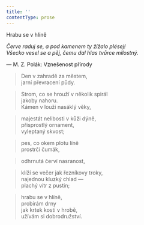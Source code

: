 ```yaml
---
title: ''
contentType: prose
---
```


Hrabu se v hlíně

_Červe raduj se, a pod kamenem ty žížalo plésej!  
Všecko vesel se a pěj, čemu dal hlas tvůrce milostný._

— M. Z. Polák: Vznešenost přírody

> Den v zahradě za městem,  
> jarní převracení půdy.

> Strom, co se hrouží v několik spirál  
> jakoby nahoru.  
> Kámen v louži nasáklý věky,

> majestát nelibosti v kůži dýně,  
> přisprostlý ornament,  
> vyleptaný skvost;

> pes, co okem plotu líně  
> prostrčí čumák,

> odhrnutá červí nasranost,

> klíží se večer jak řezníkovy troky,  
> najednou kluzký chlad —  
> plachý vítr z pustin;

> hrabu se v hlíně,  
> probírám drny  
> jak krtek kosti v hrobě,  
> užívám si dobrodružství.
